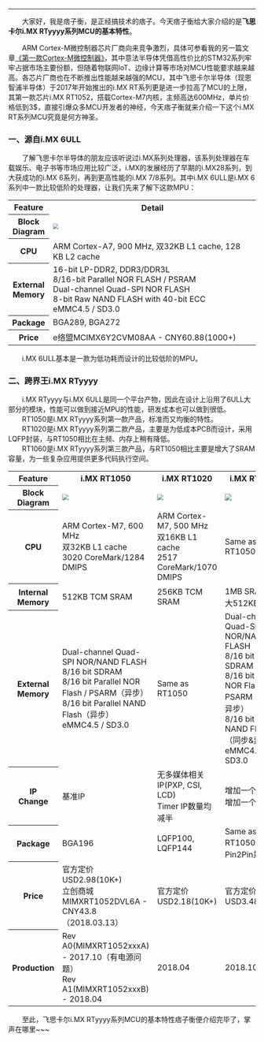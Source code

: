 ----
　　大家好，我是痞子衡，是正经搞技术的痞子。今天痞子衡给大家介绍的是**飞思卡尔i.MX RTyyyy系列MCU的基本特性**。  

　　ARM Cortex-M微控制器芯片厂商向来竞争激烈，具体可参看我的另一篇文章[《第一款Cortex-M微控制器》](http://www.cnblogs.com/henjay724/p/8408825.html)，其中意法半导体凭借高性价比的STM32系列牢牢占据市场主要份额，但随着物联网IoT、边缘计算等市场对MCU性能要求越来越高。各芯片厂商也在不断推出性能越来越强的MCU，其中飞思卡尔半导体（现恩智浦半导体）于2017年开始推出的i.MX RT系列更是进一步拉高了MCU的上限，其第一款芯片i.MX RT1052，搭载Cortex-M7内核，主频高达600MHz，单片价格低到3$，直接引爆众多MCU开发者的神经，今天痞子衡就来介绍一下这个i.MX RT系列MCU究竟是何方神圣。  

### 一、源自i.MX 6ULL
　　了解飞思卡尔半导体的朋友应该听说过i.MX系列处理器，该系列处理器在车载娱乐、电子书等市场应用比较广泛，i.MX的发展经历了早期的i.MX28系列，到大获成功的i.MX 6系列，再到更高性能的i.MX 7/8系列。其中i.MX 6ULL是i.MX 6系列中一款比较低阶的处理器，让我们先来了解下这款MPU：  

<table><tbody>
    <tr>
        <th>Feature</th>
        <th>Detail</th>
    </tr>
    <tr>
        <th>Block<br>Diagram</th>
        <td><img src="http://henjay724.com/image/cnblogs/i.MX6ULL_PD.PNG" style="zoom:70%" /></td>
    </tr>
    <tr>
        <th>CPU</th>
        <td>ARM Cortex-A7, 900 MHz, 双32KB L1 cache, 128 KB L2 cache</td>
    </tr>
    <tr>
        <th>External<br>Memory</th>
        <td>16-bit LP-DDR2, DDR3/DDR3L<br>
            8/16-bit Parallel NOR FLASH / PSRAM<br>
            Dual-channel Quad-SPI NOR FLASH<br>
            8-bit Raw NAND FLASH with 40-bit ECC<br>
			eMMC4.5 / SD3.0</td>
    </tr>
    <tr>
        <th>Package</th>
        <td>BGA289, BGA272</td>
    </tr>
    <tr>
        <th>Price</th>
        <td>e络盟MCIMX6Y2CVM08AA - CNY60.88(1000+)</td>
    </tr>
</table>

　　i.MX 6ULL基本是一款为低功耗而设计的比较低阶的MPU。

### 二、跨界王i.MX RTyyyy
　　i.MX RTyyyy与i.MX 6ULL是同一个平台产物，因此在设计上沿用了6ULL大部分的模块，性能可以做到接近MPU的性能，研发成本也可以做到很低。  
　　RT1050是i.MX RTyyyy系列第一款产品，标准而又均衡的特性。  
　　RT1020是i.MX RTyyyy系列第二款产品，主要是为低成本PCB而设计，采用LQFP封装，与RT1050相比在主频、内存上稍有降低。  
　　RT1060是i.MX RTyyyy系列第三款产品，与RT1050相比主要是增大了SRAM容量，为一些复杂应用提供更多代码执行空间。

<table><tbody>
    <tr>
        <th>Feature</th>
        <th>i.MX RT1050</th>
        <th>i.MX RT1020</th>
        <th>i.MX RT1060</th>
    </tr>
    <tr>
        <th>Block<br>Diagram</th>
        <td><img src="http://henjay724.com/image/cnblogs/i.MXRT1050_PD.PNG" style="zoom:80%" /></td>
        <td><img src="http://henjay724.com/image/cnblogs/i.MXRT1020_PD.PNG" style="zoom:80%" /></td>
        <td><img src="http://henjay724.com/image/cnblogs/i.MXRT1060_PD.PNG" style="zoom:85%" /></td>
    </tr>
    <tr>
        <th>CPU</th>
        <td>ARM Cortex-M7, 600 MHz<br>双32KB L1 cache<br>3020 CoreMark/1284 DMIPS</td>
        <td>ARM Cortex-M7, 500 MHz<br>双16KB L1 cache<br>2517 CoreMark/1070 DMIPS</td>
        <td>Same as RT1050</td>
    </tr>
    <tr>
        <th>Internal<br>Memory</th>
        <td>512KB TCM SRAM</td>
        <td>256KB TCM SRAM</td>
        <td>1MB SRAM（最大512KB TCM）</td>
    </tr>
    <tr>
        <th>External<br>Memory</th>
        <td>Dual-channel Quad-SPI NOR/NAND FLASH<br>
		    8/16 bit SDRAM<br>
			8/16 bit Parallel NOR Flash / PSARM（异步）<br>
			8/16 bit Parallel NAND Flash（异步）<br>
			eMMC4.5 / SD3.0</td>
        <td>Same as RT1050</td>
        <td>Dual-channel Quad-SPI NOR/NAND FLASH<br>
		    8/16 bit SDRAM<br>
		    8/16 bit Parallel NOR Flash / PSARM（同步&异步）<br>
			8/16 bit Parallel NAND Flash（同步&异步）<br>
			eMMC4.5 / SD3.0</td>
    </tr>
    <tr>
        <th>IP<br>Change</th>
        <td>基准IP</td>
        <td>无多媒体相关IP(PXP, CSI, LCD)<br>
		    Timer IP数量均减半</td>
        <td>增加一个网口<br>
		    增加一个CANFD</td>
    </tr>
    <tr>
        <th>Package</th>
        <td>BGA196</td>
        <td>LQFP100, LQFP144</td>
        <td>Same as RT1050，Pin2Pin兼容</td>
    </tr>
    <tr>
        <th>Price</th>
        <td>官方定价USD2.98(10K+)<br>
		    立创商城MIMXRT1052DVL6A - CNY43.8（2018.03.13）</td>
        <td>官方定价USD2.18(10K+)</td>
        <td>官方定价USD3.48(10K+)</td>
    </tr>
    <tr>
        <th>Production</th>
        <td>Rev A0(MIMXRT1052xxxA) - 2017.10（有电源问题）<br>
		    Rev A1(MIMXRT1052xxxB) - 2018.04</td>
        <td>2018.04</td>
        <td>2018.10</td>
    </tr>
</table>

　　至此，飞思卡尔i.MX RTyyyy系列MCU的基本特性痞子衡便介绍完毕了，掌声在哪里~~~ 

